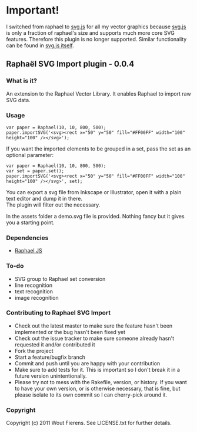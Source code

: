 # Important!
I switched from raphael to [svg.js](http://svgjs.dev/) for all my vector graphics because [svg.js](http://svgjs.dev/) is only a fraction of raphael's size and supports much more core SVG features. Therefore this plugin is no longer supported. Similar functionality can be found in [svg.js itself](https://github.com/wout/svg.js#import--export-svg).


## Raphaël SVG Import plugin - 0.0.4

### What is it?
An extension to the Raphael Vector Library.
It enables Raphael to import raw SVG data.

### Usage

    var paper = Raphael(10, 10, 800, 500);
    paper.importSVG('<svg><rect x="50" y="50" fill="#FF00FF" width="100" height="100" /></svg>');

If you want the imported elements to be grouped in a set, pass the set as an optional parameter:

    var paper = Raphael(10, 10, 800, 500);
    var set = paper.set();
    paper.importSVG('<svg><rect x="50" y="50" fill="#FF00FF" width="100" height="100" /></svg>', set);

You can export a svg file from Inkscape or Illustrator, open it with a plain text editor and dump it in there.<br/>
The plugin will filter out the necessary.

In the assets folder a demo.svg file is provided.
Nothing fancy but it gives you a starting point.

### Dependencies
- [Raphael JS](http://raphaeljs.com/)

### To-do
- SVG group to Raphael set conversion
- line recognition
- text recognition
- image recognition

### Contributing to Raphael SVG Import
 
* Check out the latest master to make sure the feature hasn't been implemented or the bug hasn't been fixed yet
* Check out the issue tracker to make sure someone already hasn't requested it and/or contributed it
* Fork the project
* Start a feature/bugfix branch
* Commit and push until you are happy with your contribution
* Make sure to add tests for it. This is important so I don't break it in a future version unintentionally.
* Please try not to mess with the Rakefile, version, or history. If you want to have your own version, or is otherwise necessary, that is fine, but please isolate to its own commit so I can cherry-pick around it.

### Copyright

Copyright (c) 2011 Wout Fierens. See LICENSE.txt for further details.
